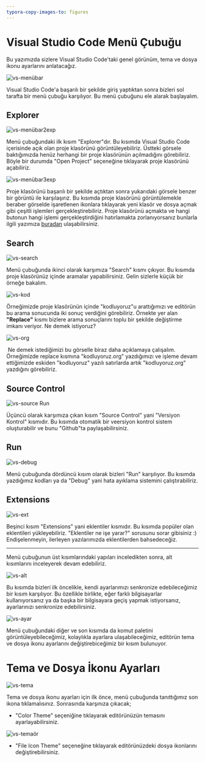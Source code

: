 ```yaml
---
typora-copy-images-to: figures
---
```


# Visual Studio Code Menü Çubuğu

Bu yazımızda sizlere Visual Studio Code'taki genel görünüm, tema ve dosya ikonu ayarlarını anlatacağız.

![vs-menübar](figures/vs-menübar.png)



Visual Studio Code'a başarılı bir şekilde giriş yaptıktan sonra bizleri sol tarafta bir menü çubuğu karşılıyor. Bu menü çubuğunu ele alarak başlayalım.



## Explorer

![vs-menübar2exp](figures./vs-menübar2exp.png)



Menü çubuğundaki ilk kısım "Explorer"dır. Bu kısımda Visual Studio Code içerisinde açık olan proje klasörünü görüntüleyebiliriz. Üstteki görsele baktığımızda henüz herhangi bir proje klasörünün açılmadığını görebiliriz. Böyle bir durumda "Open Project" seçeneğine tıklayarak proje klasörünü açabiliriz.



![vs-menübar3exp](figures/vs-menübar3exp.png)



Proje klasörünü başarılı bir şekilde açtıktan sonra yukarıdaki görsele benzer bir görüntü ile karşılaşırız. Bu kısımda proje klasörünü görüntülemekle beraber görselde işaretlenen ikonlara tıklayarak yeni klasör ve dosya açmak gibi çeşitli işlemleri gerçekleştirebiliriz. Proje klasörünü açmakta ve hangi butonun hangi işlemi gerçekleştirdiğini hatırlamakta zorlanıyorsanız bunlarla ilgili yazımıza [buradan](https://github.com/Kodluyoruz/taskforce/tree/basics/basics-for-everyone/vs-dosyalarla-calismak) ulaşabilirsiniz.



## Search

![vs-search](figures/vs-search.png)



Menü çubuğunda ikinci olarak karşımıza "Search" kısmı çıkıyor. Bu kısımda proje klasörünüz içinde aramalar yapabilirsiniz. Gelin sizlerle küçük bir örneğe bakalım.

![vs-kod](figures/vs-kod.png)

Örneğimizde proje klasörünün içinde "kodluyoruz"u arattığımızı ve editörün bu arama sonucunda iki sonuç verdiğini görebiliriz. Örnekte yer alan **"Replace"** kısmı bizlere arama sonuçlarını toplu bir şekilde değiştirme imkanı veriyor. Ne demek istiyoruz?



![vs-org](figures/vs-org.png)



​	Ne demek istediğimizi bu görselle biraz daha açıklamaya çalışalım. Örneğimizde replace kısmına "kodluyoruz.org"  yazdığımızı ve işleme devam ettiğimizde eskiden "kodluyoruz" yazılı satırlarda artık "kodluyoruz.org" yazdığını görebiliriz.



## Source Control

![vs-source](figures/vs-source.png) Run



Üçüncü olarak karşımıza çıkan kısım "Source Control" yani "Versiyon Kontrol" kısmıdır. Bu kısımda otomatik bir veersiyon kontrol sistem oluşturabilir ve bunu "Github"ta paylaşabilirsiniz.



## Run

![vs-debug](figures/vs-debug.png)

Menü çubuğunda dördüncü kısım olarak bizleri "Run" karşılıyor. Bu kısımda yazdığımız kodları ya da "Debug" yani hata ayıklama sistemini çalıştırabiliriz.



## Extensions

![vs-ext](figures/vs-ext.png)



Beşinci kısım "Extensions" yani eklentiler kısmıdır. Bu kısımda popüler olan eklentileri yükleyebiliriz. "Eklentiler ne işe yarar?" sorusunu sorar gibisiniz :) Endişelenmeyin, ilerleyen yazılarımızda eklentilerden bahsedeceğiz.

---



Menü çubuğunun üst kısımlarındaki yapıları inceledikten sonra, alt kısımlarını inceleyerek devam edebiliriz.

![vs-alt](figures/vs-alt.png)



Bu kısımda bizleri ilk öncelikle, kendi ayarlarımızı senkronize edebileceğimiz bir kısım karşılıyor. Bu özellikle birlikte, eğer farklı bilgisayarlar kullanıyorsanız ya da başka bir bilgisayara geçiş yapmak istiyorsanız, ayarlarınızı senkronize edebilirsiniz. 	

![vs-ayar](figures/vs-ayar.png)



Menü çubuğundaki diğer ve son kısımda da komut paletini görüntüleyebileceğimiz, kolaylıkla ayarlara ulaşabileceğimiz, editörün tema ve dosya ikonu ayarlarını değiştirebiceğimiz bir kısım bulunuyor.



# Tema ve Dosya İkonu Ayarları

![vs-tema](figures/vs-tema.png)

Tema ve dosya ikonu ayarları için ilk önce, menü çubuğunda tanıttığımız son ikona tıklamalısınız. Sonrasında karşınıza çıkacak;



- "Color Theme" seçeniğine tıklayarak editörünüzün temasını ayarlayabilirsiniz.

![vs-temaör](figures/vs-temaör.png)

* "File Icon Theme" seçeneğine tıklayarak editörünüzdeki dosya ikonlarını değiştirebilirsiniz.

